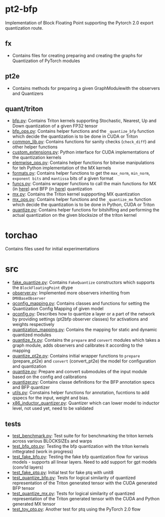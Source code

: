 # pt2-bfp
Implementation of Block Floating Point supporting the Pytorch 2.0 export quantization route.

## fx
- Contains files for creating preparing and creating the graphs for Quantization of PyTorch modules

## pt2e
- Contains methods for preparing a given GraphModulewith the observers and Quantizers

## quant/triton
- [bfp.py](quant/triton/bfp.py): Contains Triton kernels supporting Stochastic, Nearest, Up and Down quantization of a given FP32 tensor
- [bfp_ops.py](quant/triton/bfp_ops.py): Contains helper functions and the `_quantize_bfp` function which decide the quantization is to be done in CUDA or Triton
- [common_lib.py](quant/triton/common_lib.py): Contains functions for sanity checks (`check_diff`) and other helper functions
- [custom_extensions.py](quant/triton/custom_extensions.py): Python interface for CUDA implementations of the quantization kernels
- [elemwise_ops.py](quant/triton/elemwise_ops.py): Contains helper functions for bitwise manipulations for teh Python implementation of the MX kernels
- [formats.py](quant/triton/formats.py): Contains helper functions to get the `max_norm`, `min_norm`, `exponent bits` and `mantissa` bits of a given format
- [funcs.py](quant/triton/funcs.py): Contains wrapper functions to call the main functions for MX (in [here](quant/triton/mx.py)) and BFP (in [here](quant/triton/bfp.py)) quantization
- [mx.py](quant/triton/mx.py): Contains the Triton kernel suppporting MX quantization
- [mx_ops.py](quant/triton/mx_ops.py): Contains helper functions and the `_quantize_mx` function which decide the quantization is to be done in Python, CUDA or Triton
- [quantize.py](quant/triton/quantize.py): Contains helper functions for bitshifting and performing the actual quantization on the given blocksize of the triton kernel

# torchao
Contains files used for initial experimentations

# src
* [fake_quantize.py](fake_quantize.py): Contains `FakeQuantize` constructors which supports the `BlockFloatingPoint` dtype
* [observer.py](observer.py): Implemented more observers inheriting from `DMXBaseObserver`
* [qconfig_mapping.py](qconfig_mapping.py): Contains classes and functions for setting the Quantization Config Mapping of given model
* [qconfig.py](qconfig.py): Describes how to quantize a layer or a part of the network by providing settings (pt2bfp observer classes) for activations and weights respectively
* [quantization_mapping.py](quantization_mapping.py): Contains the mapping for static and dynamic quantized modules
* [quantize_fx.py](quantize_fx.py): Contains the `prepare` and `convert` modules which takes a graph module, adds observers and calibrates it according to the mapping
* [quantize_pt2e.py](quantize_pt2e.py): Contains initial wrapper functions to `prepare` (prepare_pt2e) and `convert` (convert_pt2e) the model for configuration and quantization
* [quantize.py](quantize.py): Prepare and convert submodules of  the input module based on the config and calibrations
* [quantizer.py](quantizer.py): Contains classe definitions for the BFP annotation specs and BFP quantizer
* [utils.py](utils.py): Constains helper functions for annotation, fucntions to add qspecs for the input, weight and bias.
* [x86_inductor_quantizer.py](x86_inductor_quantizer.py): Quantizer which can lower model to inductor level, not used yet, need to be validated

## tests
- [test_benchmark.py](mltools/tests/test_benchmark.py): Test suite for for benchmarking the triton kernels across various BLOCKSIZEs and warps
- [test_bfp_ptq.py](mltools/tests/test_bfp_ptq.py): Testing the bfp quantization with the triton kernels inttegrated (work in progress)
- [test_fake_bfp.py](mltools/tests/test_fake_bfp.py): Testing the fake bfp quantization flow for various models - supports all linear layers. Need to add support for gpt models (conv1d layers)
- [test_fake_ptq.py](mltools/tests/test_fake_ptq.py): Initial test for fake ptq with unit8
- [test_quantize_bfp.py](mltools/tests/test_quantize_bfp.py): Tests for logical similarity of quantized representation of the Triton generated tensor with the CUDA generated BFP tensor
- [test_quantize_mx.py](mltools/tests/test_quantize_mx.py): Tests for logical similarity of quantized representation of the Triton generated tensor with the CUDA and Python generated MX tensor
- [test_toy_ptq.py](mltools/tests/test_toy_ptq.py): Another test for ptq using the PyTorch 2.0 flow
